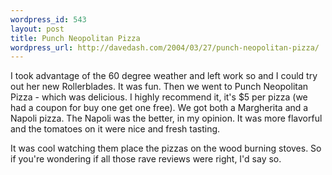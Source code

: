 ```yaml
--- 
wordpress_id: 543
layout: post
title: Punch Neopolitan Pizza
wordpress_url: http://davedash.com/2004/03/27/punch-neopolitan-pizza/
---
```

I took advantage of the 60 degree weather and left work so  and I could try out her new Rollerblades.  It was fun.  Then we went to Punch Neopolitan Pizza - which was delicious.  I highly recommend it, it's $5 per pizza (we had a coupon for buy one get one free).  We got both a Margherita and a Napoli pizza.  The Napoli was the better, in my opinion.  It was more flavorful and the tomatoes on it were nice and fresh tasting. 

It was cool watching them place the pizzas on the wood burning stoves.  So if you're wondering if all those rave reviews were right, I'd say so.
